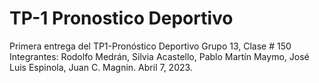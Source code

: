 # TP-1 Pronostico Deportivo
 Primera entrega del TP1-Pronóstico Deportivo
Grupo 13, Clase # 150
Integrantes: Rodolfo Medrán, Silvia Acastello, Pablo Martín Maymo, José Luis Espinola, Juan C. Magnin.
Abril 7, 2023.

